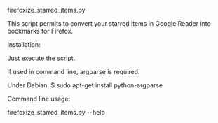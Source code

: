 firefoxize_starred_items.py

This script permits to convert your starred items in Google Reader into bookmarks for Firefox.

Installation:

Just execute the script.

If used in command line, argparse is required.

Under Debian:
$ sudo apt-get install python-argparse

Command line usage:

firefoxize_starred_items.py --help

